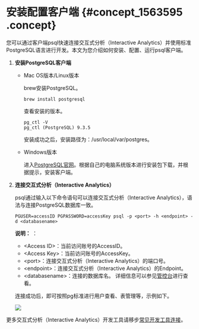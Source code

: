 # 安装配置客户端 {#concept_1563595 .concept}

您可以通过客户端psql快速连接交互式分析（Interactive Analytics）并使用标准PostgreSQL语言进行开发。本文为您介绍如何安装、配置、运行psql客户端。

1.  **安装PostgreSQL客户端** 
    -   Mac OS版本/Linux版本

        brew安装PostgreSQL。

        ``` {#codeblock_p58_hup_6g1 .lanuage-sql}
        brew install postgresql
        ```

        查看安装的版本。

        ``` {#codeblock_i2f_r2s_jd9 .lanuage-sql}
        pg_ctl -V
        pg_ctl (PostgreSQL) 9.3.5
        ```

        安装成功之后，安装路径为：/usr/local/var/postgres。

    -   Windows版本

        进入[PostgreSQL官网](https://www.enterprisedb.com/downloads/postgres-postgresql-downloads)。根据自己的电脑系统版本进行安装包下载，并根据提示，安装客户端。

2.  **连接交互式分析（Interactive Analytics）** 

    psql通过输入以下命令语句可以连接交互式分析（Interactive Analytics），语法与连接PostgreSQL数据库一致。

    ``` {#codeblock_29e_bt1_c0f .lanuage-sql}
    PGUSER=accessID PGPASSWORD=accessKey psql -p <port> -h <endpoint> -d <databasename>
    ```

    **说明：** ：

    -   <Access ID\>：当前访问账号的AccessID。
    -   <Access Key\>：当前访问账号的AccessKey。
    -   <port\>：连接交互式分析（Interactive Analytics）的端口号。
    -   <endpoint\>：连接交互式分析（Interactive Analytics）的Endpoint。
    -   <databasename\>：连接的数据库名。
    详细信息可以参见[管控台](https://workbench.data.aliyun.com/#/holoEngine)进行查看。

    连接成功后，即可按照pg标准进行用户查看、表管理等，示例如下。

    ![](http://static-aliyun-doc.oss-cn-hangzhou.aliyuncs.com/assets/img/1345907/156799326856015_zh-CN.png)


更多交互式分析（Interactive Analytics）开发工具请移步[常见开发工具连接](../../../../cn.zh-CN/用户指南/BI工具/常见开发工具连接.md#)。

